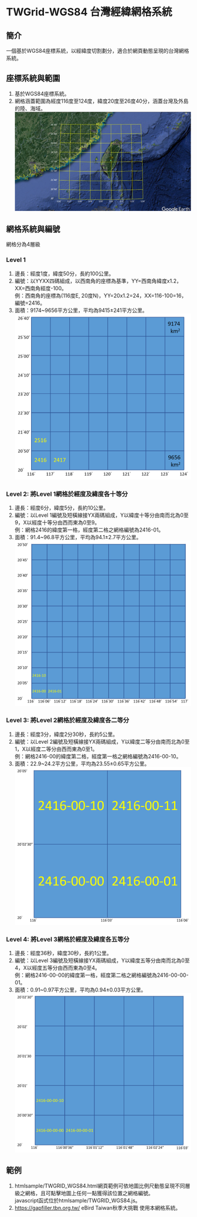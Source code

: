 # TWGrid-WGS84 台灣經緯網格系統
## 簡介
一個基於WGS84座標系統，以經緯度切割劃分，適合於網頁動態呈現的台灣網格系統。
## 座標系統與範圍
 1. 基於WGS84座標系統。
 2. 網格涵蓋範圍為經度116度至124度，緯度20度至26度40分，涵蓋台灣及外島的陸、海域。
 ![台灣網格系統](/img/TWGrid.jpg)
## 網格系統與編號
網格分為4層級
### Level 1
1. 邊長：經度1度，緯度50分，長約100公里。
2. 編號：以YYXX四碼組成，以西南角的座標為基準，YY=西南角緯度x1.2，XX=西南角經度-100。  
例：西南角的座標為(116度E, 20度N)，YY=20x1.2=24，XX=116-100=16，編號=2416。
3. 面積：9174~9656平方公里，平均為9415±241平方公里。
![Level 1網格](/img/level1.png)
### Level 2: 將Level 1網格於經度及緯度各十等分
1. 邊長：經度6分，緯度5分，長約10公里。
2. 編號：以Level 1編號及短橫線接YX兩碼組成，Y以緯度十等分由南而北為0至9，X以經度十等分由西而東為0至9。  
例：網格2416的緯度第一格，經度第二格之網格編號為2416-01。
3. 面積：91.4~96.8平方公里，平均為94.1±2.7平方公里。
![Level 2網格](/img/level2.png)
### Level 3: 將Level 2網格於經度及緯度各二等分
1. 邊長：經度3分，緯度2分30秒，長約5公里。
2. 編號：以Level 2編號及短橫線接YX兩碼組成，Y以緯度二等分由南而北為0至1，X以經度二等分由西而東為0至1。  
例：網格2416-00的緯度第二格，經度第一格之網格編號為2416-00-10。
3. 面積：22.9~24.2平方公里，平均為23.55±0.65平方公里。
![Level 3網格](/img/level3.png)
### Level 4: 將Level 3網格於經度及緯度各五等分
1. 邊長：經度36秒，緯度30秒，長約1公里。
2. 編號：以Level 3編號及短橫線接YX兩碼組成，Y以緯度五等分由南而北為0至4，X以經度五等分由西而東為0至4。  
例：網格2416-00-00的緯度第一格，經度第二格之網格編號為2416-00-00-01。
3. 面積：0.91~0.97平方公里，平均為0.94±0.03平方公里。
![Level 4網格](/img/level4.png)

## 範例
1. htmlsample/TWGRID_WGS84.html網頁範例可依地圖比例尺動態呈現不同層級之網格，且可點擊地圖上任何一點獲得該位置之網格編號。  
javascript函式位於htmlsample/TWGRID_WGS84.js。
2. https://gapfiller.tbn.org.tw/ eBird Taiwan秋季大挑戰 使用本網格系統。